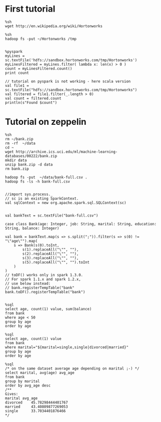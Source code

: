# First tutorial    
    %sh
    wget http://en.wikipedia.org/wiki/Hortonworks
    
    %sh
    hadoop fs -put ~/Hortonworks /tmp
    
    
    %pyspark
    myLines = sc.textFile('hdfs://sandbox.hortonworks.com/tmp/Hortonworks')
    myLinesFiltered = myLines.filter( lambda x: len(x) > 0 )
    count = myLinesFiltered.count()
    print count
    
    // tutorial on pyspark is not working - here scala version 
    val file1 = sc.textFile("hdfs://sandbox.hortonworks.com/tmp/Hortonworks")
    val filtered = file1.filter(_.length > 0)
    val count = filtered.count
    println(s"Found $count")



# Tutorial on zeppelin

    %sh
    rm ~/bank.zip
    rm -rf  ~/data
    cd ~
    wget http://archive.ics.uci.edu/ml/machine-learning-databases/00222/bank.zip
    mkdir data
    unzip bank.zip -d data
    rm bank.zip

    hadoop fs -put  ~/data/bank-full.csv .
    hadoop fs -ls -h bank-full.csv
    
    
    //import sys.process._
    // sc is an existing SparkContext.
    val sqlContext = new org.apache.spark.sql.SQLContext(sc)


    val bankText = sc.textFile("bank-full.csv")

    case class Bank(age: Integer, job: String, marital: String, education: String, balance: Integer)

    val bank = bankText.map(s => s.split(";")).filter(s => s(0) != "\"age\"").map(
        s => Bank(s(0).toInt, 
            s(1).replaceAll("\"", ""),
            s(2).replaceAll("\"", ""),
            s(3).replaceAll("\"", ""),
            s(5).replaceAll("\"", "").toInt
        )
    )
    // toDF() works only in spark 1.3.0.
    // For spark 1.1.x and spark 1.2.x,
    // use below instead:
    // bank.registerTempTable("bank"
    bank.toDF().registerTempTable("bank")


    %sql 
    select age, count(1) value, sum(balance)
    from bank 
    where age < 50 
    group by age 
    order by age
    
    %sql 
    select age, count(1) value 
    from bank 
    where marital="${marital=single,single|divorced|married}" 
    group by age 
    order by age
    
    %sql 
    /* on the same dataset average age depending on marital ;-) */
    select marital, avg(age) avg_age 
    from bank 
    group by marital 
    order by avg_age desc
    /**
    Gives:
    marital	avg_age
    divorced	45.78298444401767
    married	    43.40809877269053
    single	    33.7034401876466
    */
    
